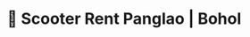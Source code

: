 ---
title: "🛵 Scooter Rent Panglao | Bohol"
url: /panglao/scooter-rent-panglao-bohol/
shop: Motorrad
---